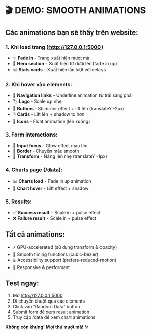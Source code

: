 # 🎬 DEMO: SMOOTH ANIMATIONS

## Các animations bạn sẽ thấy trên website:

### 1. Khi load trang (http://127.0.0.1:5000)
- ✨ **Fade in** - Trang xuất hiện mượt mà
- 🎯 **Hero section** - Xuất hiện từ dưới lên (fade in up)
- 📊 **Stats cards** - Xuất hiện lần lượt với delays

### 2. Khi hover vào elements:
- 🔗 **Navigation links** - Underline animation từ trái sang phải
- 🏷️ **Logo** - Scale up nhẹ
- 🔘 **Buttons** - Shimmer effect + lift lên (translateY -2px)
- 🃏 **Cards** - Lift lên + shadow to hơn
- 🎨 **Icons** - Float animation (lên xuống)

### 3. Form interactions:
- 📝 **Input focus** - Glow effect màu tím
- 📝 **Border** - Chuyển màu smooth
- 📝 **Transform** - Nâng lên nhẹ (translateY -1px)

### 4. Charts page (/data):
- 📊 **Charts load** - Fade in up animation
- 🎨 **Chart hover** - Lift effect + shadow

### 5. Results:
- ✅ **Success result** - Scale in + pulse effect
- ❌ **Failure result** - Scale in + pulse effect

## Tất cả animations:
- ⚡ GPU-accelerated (sử dụng transform & opacity)
- 🎨 Smooth timing functions (cubic-bezier)
- ♿ Accessibility support (prefers-reduced-motion)
- 📱 Responsive & performant

## Test ngay:
1. Mở http://127.0.0.1:5000
2. Di chuyển chuột qua các elements
3. Click vào "Random Data" button
4. Submit form để xem result animation
5. Truy cập /data để xem chart animations

**Không còn khựng! Mọi thứ mượt mà! ✨**
